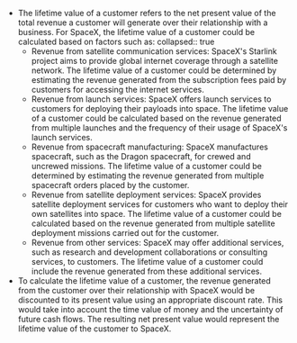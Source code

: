 

- The lifetime value of a customer refers to the net present value of the total revenue a customer will generate over their relationship with a business. For SpaceX, the lifetime value of a customer could be calculated based on factors such as:
  collapsed:: true
	- Revenue from satellite communication services: SpaceX's Starlink project aims to provide global internet coverage through a satellite network. The lifetime value of a customer could be determined by estimating the revenue generated from the subscription fees paid by customers for accessing the internet services.
	- Revenue from launch services: SpaceX offers launch services to customers for deploying their payloads into space. The lifetime value of a customer could be calculated based on the revenue generated from multiple launches and the frequency of their usage of SpaceX's launch services.
	- Revenue from spacecraft manufacturing: SpaceX manufactures spacecraft, such as the Dragon spacecraft, for crewed and uncrewed missions. The lifetime value of a customer could be determined by estimating the revenue generated from multiple spacecraft orders placed by the customer.
	- Revenue from satellite deployment services: SpaceX provides satellite deployment services for customers who want to deploy their own satellites into space. The lifetime value of a customer could be calculated based on the revenue generated from multiple satellite deployment missions carried out for the customer.
	- Revenue from other services: SpaceX may offer additional services, such as research and development collaborations or consulting services, to customers. The lifetime value of a customer could include the revenue generated from these additional services.
- To calculate the lifetime value of a customer, the revenue generated from the customer over their relationship with SpaceX would be discounted to its present value using an appropriate discount rate. This would take into account the time value of money and the uncertainty of future cash flows. The resulting net present value would represent the lifetime value of the customer to SpaceX.